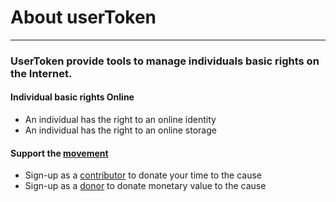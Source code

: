 # About userToken
--------------
### UserToken provide tools to manage individuals basic rights on the Internet.

#### Individual basic rights Online
- An individual has the right to an online identity
- An individual has the right to an online storage

#### Support the [movement](./CAUSE.md)
- Sign-up as a [contributor](./CONTRIBUTORS.md) to donate your time to the cause
- Sign-up as a [donor](./DONORS.md) to donate monetary value to the cause